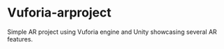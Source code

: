 # Vuforia-arproject
Simple AR project using Vuforia engine and Unity showcasing several AR features.
